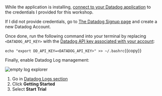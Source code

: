 While the application is installing, [connect to your Datadog application](https://app.datadoghq.com) to the credentials I provided for this workshop.

If I did not provide credentials, go to [The Datadog Signup page](https://app.datadoghq.com/signup) and create a new Datadog Account.

Once done, run the following command into your terminal by replacing `<DATADOG_API_KEY>` with the [Datadog API key associated with your account](https://app.datadoghq.com/account/settings#api):

`echo "export DD_API_KEY=<DATADOG_API_KEY>" >> ~/.bashrc`{{copy}}

Finally, enable Datadog Log management:

![empty log explorer](https://raw.githubusercontent.com/l0k0ms/workshops/master/log-workshop/assets/images/empty_log_explorer.png)

1. Go in [Datadog Logs section](https://app.datadoghq.com/logs)
2. Click **Getting Started**
3. Select **Start Trial**